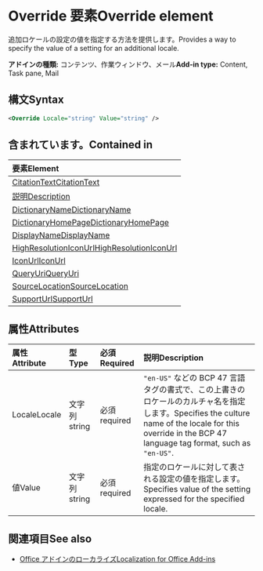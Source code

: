 # <a name="override-element"></a><span data-ttu-id="55660-101">Override 要素</span><span class="sxs-lookup"><span data-stu-id="55660-101">Override element</span></span>

<span data-ttu-id="55660-102">追加ロケールの設定の値を指定する方法を提供します。</span><span class="sxs-lookup"><span data-stu-id="55660-102">Provides a way to specify the value of a setting for an additional locale.</span></span>

<span data-ttu-id="55660-103">**アドインの種類:** コンテンツ、作業ウィンドウ、メール</span><span class="sxs-lookup"><span data-stu-id="55660-103">**Add-in type:** Content, Task pane, Mail</span></span>

## <a name="syntax"></a><span data-ttu-id="55660-104">構文</span><span class="sxs-lookup"><span data-stu-id="55660-104">Syntax</span></span>

```XML
<Override Locale="string" Value="string" />
```

## <a name="contained-in"></a><span data-ttu-id="55660-105">含まれています。</span><span class="sxs-lookup"><span data-stu-id="55660-105">Contained in</span></span>

|<span data-ttu-id="55660-106">**要素**</span><span class="sxs-lookup"><span data-stu-id="55660-106">**Element**</span></span>|
|:-----|
|[<span data-ttu-id="55660-107">CitationText</span><span class="sxs-lookup"><span data-stu-id="55660-107">CitationText</span></span>](citationtext.md)|
|[<span data-ttu-id="55660-108">説明</span><span class="sxs-lookup"><span data-stu-id="55660-108">Description</span></span>](description.md)|
|[<span data-ttu-id="55660-109">DictionaryName</span><span class="sxs-lookup"><span data-stu-id="55660-109">DictionaryName</span></span>](dictionaryname.md)|
|[<span data-ttu-id="55660-110">DictionaryHomePage</span><span class="sxs-lookup"><span data-stu-id="55660-110">DictionaryHomePage</span></span>](dictionaryhomepage.md)|
|[<span data-ttu-id="55660-111">DisplayName</span><span class="sxs-lookup"><span data-stu-id="55660-111">DisplayName</span></span>](displayname.md)|
|[<span data-ttu-id="55660-112">HighResolutionIconUrl</span><span class="sxs-lookup"><span data-stu-id="55660-112">HighResolutionIconUrl</span></span>](highresolutioniconurl.md)|
|[<span data-ttu-id="55660-113">IconUrl</span><span class="sxs-lookup"><span data-stu-id="55660-113">IconUrl</span></span>](iconurl.md)|
|[<span data-ttu-id="55660-114">QueryUri</span><span class="sxs-lookup"><span data-stu-id="55660-114">QueryUri</span></span>](queryuri.md)|
|[<span data-ttu-id="55660-115">SourceLocation</span><span class="sxs-lookup"><span data-stu-id="55660-115">SourceLocation</span></span>](sourcelocation.md)|
|[<span data-ttu-id="55660-116">SupportUrl</span><span class="sxs-lookup"><span data-stu-id="55660-116">SupportUrl</span></span>](supporturl.md)|

## <a name="attributes"></a><span data-ttu-id="55660-117">属性</span><span class="sxs-lookup"><span data-stu-id="55660-117">Attributes</span></span>

|<span data-ttu-id="55660-118">**属性**</span><span class="sxs-lookup"><span data-stu-id="55660-118">**Attribute**</span></span>|<span data-ttu-id="55660-119">**型**</span><span class="sxs-lookup"><span data-stu-id="55660-119">**Type**</span></span>|<span data-ttu-id="55660-120">**必須**</span><span class="sxs-lookup"><span data-stu-id="55660-120">**Required**</span></span>|<span data-ttu-id="55660-121">**説明**</span><span class="sxs-lookup"><span data-stu-id="55660-121">**Description**</span></span>|
|:-----|:-----|:-----|:-----|
|<span data-ttu-id="55660-122">Locale</span><span class="sxs-lookup"><span data-stu-id="55660-122">Locale</span></span>|<span data-ttu-id="55660-123">文字列</span><span class="sxs-lookup"><span data-stu-id="55660-123">string</span></span>|<span data-ttu-id="55660-124">必須</span><span class="sxs-lookup"><span data-stu-id="55660-124">required</span></span>|<span data-ttu-id="55660-125">`"en-US"` などの BCP 47 言語タグの書式で、この上書きのロケールのカルチャ名を指定します。</span><span class="sxs-lookup"><span data-stu-id="55660-125">Specifies the culture name of the locale for this override in the BCP 47 language tag format, such as  `"en-US"`.</span></span>|
|<span data-ttu-id="55660-126">値</span><span class="sxs-lookup"><span data-stu-id="55660-126">Value</span></span>|<span data-ttu-id="55660-127">文字列</span><span class="sxs-lookup"><span data-stu-id="55660-127">string</span></span>|<span data-ttu-id="55660-128">必須</span><span class="sxs-lookup"><span data-stu-id="55660-128">required</span></span>|<span data-ttu-id="55660-129">指定のロケールに対して表される設定の値を指定します。</span><span class="sxs-lookup"><span data-stu-id="55660-129">Specifies value of the setting expressed for the specified locale.</span></span>|

## <a name="see-also"></a><span data-ttu-id="55660-130">関連項目</span><span class="sxs-lookup"><span data-stu-id="55660-130">See also</span></span>

- [<span data-ttu-id="55660-131">Office アドインのローカライズ</span><span class="sxs-lookup"><span data-stu-id="55660-131">Localization for Office Add-ins</span></span>](https://docs.microsoft.com/office/dev/add-ins/develop/localization)
    
